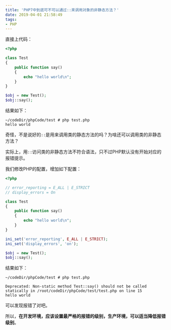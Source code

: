 ```yaml
---
title: 'PHP7中到底可不可以通过::来调用对象的非静态方法？'
date: 2019-04-01 21:58:49
tags:
- PHP
---
```


直接上代码：

```php
<?php

class Test
{
    public function say()
    {
        echo "hello world\n";
    }
}

$obj = new Test();
$obj::say();
```

结果如下：

```shell
~/codeDir/phpCode/test # php test.php 
hello world
```

奇怪，不是说好的`::`是用来调用类的静态方法的吗？为啥还可以调用类的非静态方法？

实际上，用`::`访问类的非静态方法不符合语法，只不过PHP默认没有开始对应的报错提示。

我们修改PHP的配置，增加如下配置：

```php
<?php

// error_reporting = E_ALL | E_STRICT
// display_errors = On

class Test
{
    public function say()
    {
        echo "hello world\n";
    }
}

ini_set('error_reporting', E_ALL | E_STRICT);
ini_set('display_errors', 'on');

$obj = new Test();
$obj::say();
```

结果如下：

```shell
~/codeDir/phpCode/test # php test.php 

Deprecated: Non-static method Test::say() should not be called statically in /root/codeDir/phpCode/test/test.php on line 15
hello world
```

可以发现报错了对吧。

所以，**在开发环境，应该设置最严格的报错的级别，生产环境，可以适当降低报错级别**。